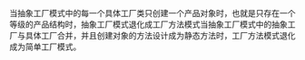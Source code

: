 当抽象工厂模式中的每一个具体工厂类只创建一个产品对象时，也就是只存在一个等级的产品结构时，抽象工厂模式退化成工厂方法模式当抽象工厂模式中的抽象工厂与具体工厂合并，并且创建对象的方法设计成为静态方法时，工厂方法模式退化成为简单工厂模式。